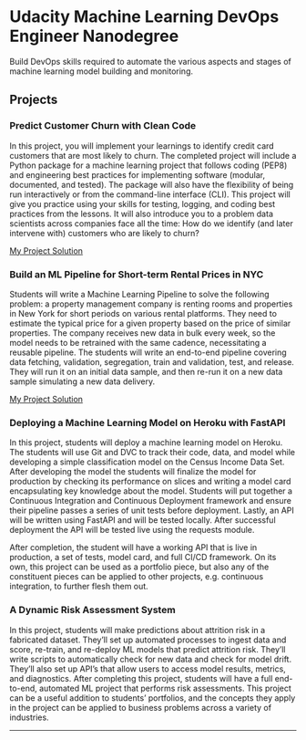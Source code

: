 # Udacity Machine Learning DevOps Engineer Nanodegree

Build DevOps skills required to automate the various aspects and stages of machine learning model building and monitoring.



## Projects

### Predict Customer Churn with Clean Code

In this project, you will implement your learnings to identify credit card customers that are most likely to churn. The completed project will include a Python package for a machine learning project that follows coding (PEP8) and engineering best practices for implementing software (modular, documented, and tested). The package will also have the flexibility of being run interactively or from the command-line interface (CLI). This project will give you practice using your skills for testing, logging, and coding best practices from the lessons. It will also introduce you to a problem data scientists across companies face all the time: How do we identify (and later intervene with) customers who are likely to churn?

[My Project Solution](https://github.com/JrVerbiest/Udacity_Machine_Learning_DevOps_Engineer_Nanodegree/tree/main/Predict%20Customer%20Churn%20with%20Clean%20Code)



### Build an ML Pipeline for Short-term Rental Prices in NYC

Students will write a Machine Learning Pipeline to solve the following problem: a property management company is renting rooms and properties in New York for short periods on various rental platforms. They need to estimate the typical price for a given property based on the price of similar properties. The company receives new data in bulk every week, so the model needs to be retrained with the same cadence, necessitating a reusable pipeline. The students will write an end-to-end pipeline covering data fetching, validation, segregation, train and validation, test, and release. They will run it on an initial data sample, and then re-run it on a new data sample simulating a new data delivery.

[My Project Solution](https://github.com/JrVerbiest/ML_Pipeline_Short_term_Rental_Prices_NYC)



### Deploying a Machine Learning Model on Heroku with FastAPI

In this project, students will deploy a machine learning model on Heroku. The students will use Git and DVC to track their code, data, and model while developing a simple classification model on the Census Income Data Set. After developing the model the students will finalize the model for production by checking its performance on slices and writing a model card encapsulating key knowledge about the model. Students will put together a Continuous Integration and Continuous Deployment framework and ensure their pipeline passes a series of unit tests before deployment. Lastly, an API will be written using FastAPI and will be tested locally. After successful deployment the API will be tested live using the requests module.

After completion, the student will have a working API that is live in production, a set of tests, model card, and full CI/CD framework. On its own, this project can be used as a portfolio piece, but also any of the constituent pieces can be applied to other projects, e.g. continuous integration, to further flesh them out.



### A Dynamic Risk Assessment System

In this project, students will make predictions about attrition risk in a fabricated dataset. They’ll set up automated processes to ingest data and score, re-train, and re-deploy ML models that predict attrition risk. They’ll write scripts to automatically check for new data and check for model drift. They’ll also set up API’s that allow users to access model results, metrics, and diagnostics. After completing this project, students will have a full end-to-end, automated ML project that performs risk assessments. This project can be a useful addition to students’ portfolios, and the concepts they apply in the project can be applied to business problems across a variety of industries.

---
